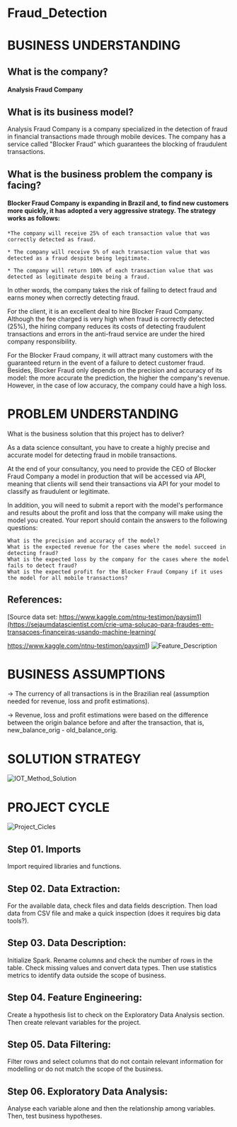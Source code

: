 # Fraud_Detection

# BUSINESS UNDERSTANDING

## What is the company?
#### Analysis Fraud Company

## What is its business model?
Analysis Fraud Company is a company specialized in the detection of fraud in financial transactions made through mobile devices. The company has a service called "Blocker Fraud" which guarantees the blocking of fraudulent transactions.

## What is the business problem the company is facing?

#### Blocker Fraud Company is expanding in Brazil and, to find new customers more quickly, it has adopted a very aggressive strategy. The strategy works as follows:

    *The company will receive 25% of each transaction value that was correctly detected as fraud.

    * The company will receive 5% of each transaction value that was detected as a fraud despite being legitimate.

    * The company will return 100% of each transaction value that was detected as legitimate despite being a fraud.

In other words, the company takes the risk of failing to detect fraud and earns money when correctly detecting fraud.

For the client, it is an excellent deal to hire Blocker Fraud Company. Although the fee charged is very high when fraud is correctly detected (25%), the hiring company reduces its costs of detecting fraudulent transactions and errors in the anti-fraud service are under the hired company responsibility.

For the Blocker Fraud company, it will attract many customers with the guaranteed return in the event of a failure to detect customer fraud. Besides, Blocker Fraud only depends on the precision and accuracy of its model: the more accurate the prediction, the higher the company's revenue. However, in the case of low accuracy, the company could have a high loss.

# PROBLEM UNDERSTANDING
What is the business solution that this project has to deliver?

As a data science consultant, you have to create a highly precise and accurate model for detecting fraud in mobile transactions.

At the end of your consultancy, you need to provide the CEO of Blocker Fraud Company a model in production that will be accessed via API, meaning that clients will send their transactions via API for your model to classify as fraudulent or legitimate.

In addition, you will need to submit a report with the model's performance and results about the profit and loss that the company will make using the model you created. Your report should contain the answers to the following questions:

    What is the precision and accuracy of the model?
    What is the expected revenue for the cases where the model succeed in detecting fraud?
    What is the expected loss by the company for the cases where the model fails to detect fraud?
    What is the expected profit for the Blocker Fraud Company if it uses the model for all mobile transactions?

## References:
[Source data set: https://www.kaggle.com/ntnu-testimon/paysim1](https://sejaumdatascientist.com/crie-uma-solucao-para-fraudes-em-transacoes-financeiras-usando-machine-learning/

https://www.kaggle.com/ntnu-testimon/paysim1)
![Feature_Description](https://github.com/ehgeraldo/Fraud_Detection/assets/58346288/3503684d-e8ca-4394-8cce-cee9f06bb7b8)


# BUSINESS ASSUMPTIONS

-> The currency of all transactions is in the Brazilian real (assumption needed for revenue, loss and profit estimations).

-> Revenue, loss and profit estimations were based on the difference between the origin balance before and after the transaction, that is, new_balance_orig - old_balance_orig.

# SOLUTION STRATEGY
![IOT_Method_Solution](https://github.com/ehgeraldo/Fraud_Detection/assets/58346288/a15371e3-0e2b-4a0b-a919-7dee35a7b974)

# PROJECT CYCLE
![Project_Cicles](https://github.com/ehgeraldo/Fraud_Detection/assets/58346288/d0cb6f7b-894a-4cb6-9c2f-6138787d0bb5)

## Step 01. Imports
Import required libraries and functions.

## Step 02. Data Extraction:
For the available data, check files and data fields description. Then load data from CSV file and make a quick inspection (does it requires big data tools?).

## Step 03. Data Description:
Initialize Spark. Rename columns and check the number of rows in the table. Check missing values and convert data types. Then use statistics metrics to identify data outside the scope of business.

## Step 04. Feature Engineering:
Create a hypothesis list to check on the Exploratory Data Analysis section. Then create relevant variables for the project.

## Step 05. Data Filtering:
Filter rows and select columns that do not contain relevant information for modelling or do not match the scope of the business.

## Step 06. Exploratory Data Analysis:
Analyse each variable alone and then the relationship among variables. Then, test business hypotheses.




